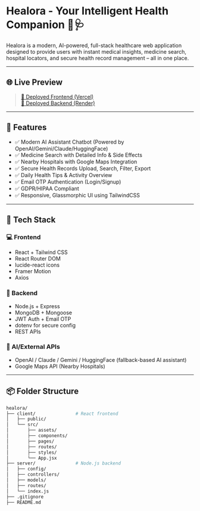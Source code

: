 # Healora - Your Intelligent Health Companion 💙🩺

Healora is a modern, AI-powered, full-stack healthcare web application designed to provide users with instant medical insights, medicine search, hospital locators, and secure health record management – all in one place.

---

## 🌐 Live Preview

> [🔗 Deployed Frontend (Vercel)](https://your-vercel-link.vercel.app)  
> [🔗 Deployed Backend (Render)](https://your-render-link.onrender.com)

---

## 🚀 Features

- ✅ Modern AI Assistant Chatbot (Powered by OpenAI/Gemini/Claude/HuggingFace)
- ✅ Medicine Search with Detailed Info & Side Effects
- ✅ Nearby Hospitals with Google Maps Integration
- ✅ Secure Health Records Upload, Search, Filter, Export
- ✅ Daily Health Tips & Activity Overview
- ✅ Email OTP Authentication (Login/Signup)
- ✅ GDPR/HIPAA Compliant
- ✅ Responsive, Glassmorphic UI using TailwindCSS

---

## 📁 Tech Stack

### 💻 Frontend
- React + Tailwind CSS
- React Router DOM
- lucide-react icons
- Framer Motion
- Axios

### 🧠 Backend
- Node.js + Express
- MongoDB + Mongoose
- JWT Auth + Email OTP
- dotenv for secure config
- REST APIs

### 🔐 AI/External APIs
- OpenAI / Claude / Gemini / HuggingFace (fallback-based AI assistant)
- Google Maps API (Nearby Hospitals)

---

## 📦 Folder Structure

```bash
healora/
├── client/               # React frontend
│   ├── public/
│   └── src/
│       ├── assets/
│       ├── components/
│       ├── pages/
│       ├── routes/
│       ├── styles/
│       └── App.jsx
├── server/               # Node.js backend
│   ├── config/
│   ├── controllers/
│   ├── models/
│   ├── routes/
│   └── index.js
├── .gitignore
├── README.md


